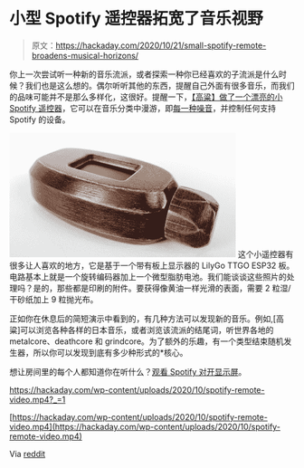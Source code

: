 # 小型 Spotify 遥控器拓宽了音乐视野

> 原文：<https://hackaday.com/2020/10/21/small-spotify-remote-broadens-musical-horizons/>

你上一次尝试听一种新的音乐流派，或者探索一种你已经喜欢的子流派是什么时候？我们也是这么想的。偶尔听听其他的东西，提醒自己外面有很多音乐，而我们的品味可能并不是那么多样化，这很好。提醒一下，[【高粱】做了一个漂亮的小 Spotify 遥控器](https://github.com/quadule/knobby)，它可以在音乐分类中漫游，即[每一种噪音](http://everynoise.com/)，并控制任何支持 Spotify 的设备。

[![](img/053345aa3328640410afbd06f27290d8.png)](https://hackaday.com/wp-content/uploads/2020/10/spotify-remote-wood.jpg) 这个小遥控器有很多让人喜欢的地方，它是基于一个带有板上显示器的 LilyGo TTGO ESP32 板。电路基本上就是一个旋转编码器加上一个微型脂肪电池。我们能谈谈这些照片的处理吗？是的，那些都是印刷的附件。要获得像黄油一样光滑的表面，需要 2 粒湿/干砂纸加上 9 粒抛光布。

正如你在休息后的简短演示中看到的，有几种方法可以发现新的音乐。例如,[高粱]可以浏览各种各样的日本音乐，或者浏览该流派的结尾词，听世界各地的 metalcore、deathcore 和 grindcore。为了额外的乐趣，有一个类型结束随机发生器，所以你可以发现到底有多少种形式的*核心。

想让房间里的每个人都知道你在听什么？[观看 Spotify 对开显示屏](https://hackaday.com/2020/02/11/airport-split-flap-letters-carry-on-as-spotify-display/)。

 <https://hackaday.com/wp-content/uploads/2020/10/spotify-remote-video.mp4?_=1>

[https://hackaday.com/wp-content/uploads/2020/10/spotify-remote-video.mp4](https://hackaday.com/wp-content/uploads/2020/10/spotify-remote-video.mp4)

Via [reddit](https://www.reddit.com/r/esp32/comments/jdpl8u/made_this_little_5000_genre_spotify_remote_with_a/)
